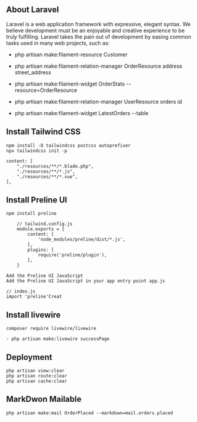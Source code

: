 ## About Laravel

Laravel is a web application framework with expressive, elegant syntax. We believe development must be an enjoyable and creative experience to be truly fulfilling. Laravel takes the pain out of development by easing common tasks used in many web projects, such as:

- php artisan make:filament-resource Customer

- php artisan make:filament-relation-manager OrderResource address street_address

- php artisan make:filament-widget OrderStats --resource=OrderResource  

- php artisan make:filament-relation-manager UserResource orders id

- php artisan make:filament-widget LatestOrders --table

## Install Tailwind CSS
    npm install -D tailwindcss postcss autoprefixer
    npx tailwindcss init -p

    content: [
        "./resources/**/*.blade.php",
        "./resources/**/*.js",
        "./resources/**/*.vue",
    ],
## Install Preline UI
    npm install preline 
        
        // tailwind.config.js
        module.exports = {
            content: [
                'node_modules/preline/dist/*.js',
            ],
            plugins: [
                require('preline/plugin'),
            ],
        }

    Add the Preline UI JavaScript
    Add the Preline UI JavaScript in your app entry point app.js

    // index.js
    import 'preline'Creat

## Install livewire

    composer require livewire/livewire
    
    - php artisan make:livewire successPage

## Deployment
    php artisan view:clear
    php artisan route:clear
    php artisan cache:clear

## MarkDwon Mailable
    php artisan make:mail OrderPlaced --markdown=mail.orders.placed  
